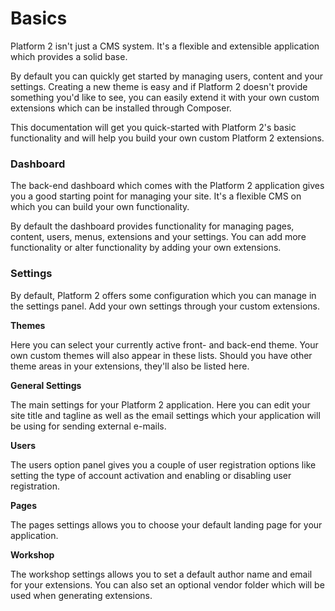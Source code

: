 # Basics

Platform 2 isn't just a CMS system. It's a flexible and extensible application which provides a solid base.

By default you can quickly get started by managing users, content and your settings. Creating a new theme is easy and if Platform 2 doesn't provide something you'd like to see, you can easily extend it with your own custom extensions which can be installed through Composer.

This documentation will get you quick-started with Platform 2's basic functionality and will help you build your own custom Platform 2 extensions.

### Dashboard

The back-end dashboard which comes with the Platform 2 application gives you a good starting point for managing your site. It's a flexible CMS on which you can build your own functionality.

By default the dashboard provides functionality for managing pages, content, users, menus, extensions and your settings. You can add more functionality or alter functionality by adding your own extensions.


### Settings

By default, Platform 2 offers some configuration which you can manage in the settings panel. Add your own settings through your custom extensions.

**Themes**

Here you can select your currently active front- and back-end theme. Your own custom themes will also appear in these lists. Should you have other theme areas in your extensions, they'll also be listed here.

**General Settings**

The main settings for your Platform 2 application. Here you can edit your site title and tagline as well as the email settings which your application will be using for sending external e-mails.

**Users**

The users option panel gives you a couple of user registration options like setting the type of account activation and enabling or disabling user registration.

**Pages**

The pages settings allows you to choose your default landing page for your application.

**Workshop**

The workshop settings allows you to set a default author name and email for your extensions. You can also set an optional vendor folder which will be used when generating extensions.
